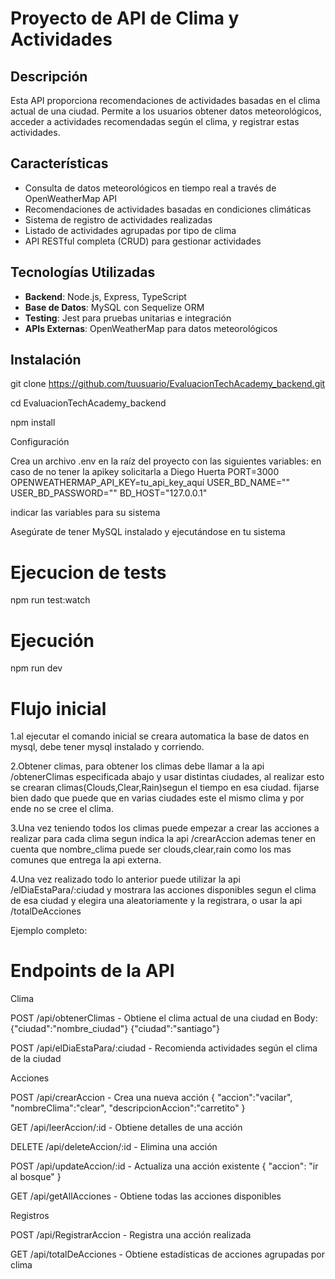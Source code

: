 # Proyecto de API de Clima y Actividades

## Descripción
Esta API proporciona recomendaciones de actividades basadas en el clima actual de una ciudad. Permite a los usuarios obtener datos meteorológicos, acceder a actividades recomendadas según el clima, y registrar estas actividades.

## Características
- Consulta de datos meteorológicos en tiempo real a través de OpenWeatherMap API
- Recomendaciones de actividades basadas en condiciones climáticas
- Sistema de registro de actividades realizadas
- Listado de actividades agrupadas por tipo de clima
- API RESTful completa (CRUD) para gestionar actividades

## Tecnologías Utilizadas
- **Backend**: Node.js, Express, TypeScript
- **Base de Datos**: MySQL con Sequelize ORM
- **Testing**: Jest para pruebas unitarias e integración
- **APIs Externas**: OpenWeatherMap para datos meteorológicos

## Instalación

git clone https://github.com/tuusuario/EvaluacionTechAcademy_backend.git

cd EvaluacionTechAcademy_backend

npm install 

Configuración

Crea un archivo .env en la raíz del proyecto con las siguientes variables:
en caso de no tener la apikey solicitarla a Diego Huerta 
PORT=3000
OPENWEATHERMAP_API_KEY=tu_api_key_aquí 
USER_BD_NAME=""
USER_BD_PASSWORD=""
BD_HOST="127.0.0.1"

indicar las variables para su sistema

Asegúrate de tener MySQL instalado y ejecutándose en tu sistema


# Ejecucion de tests
npm run test:watch

# Ejecución
npm run dev


# Flujo inicial

1.al ejecutar el comando inicial se creara automatica la base de datos en mysql, debe tener mysql instalado y corriendo.

2.Obtener climas, para obtener los climas debe llamar a la api /obtenerClimas especificada abajo y usar distintas ciudades, al realizar esto se crearan climas(Clouds,Clear,Rain)segun el tiempo en esa ciudad. fijarse bien dado que puede que en varias ciudades este el mismo clima y por ende no se cree el clima.

3.Una vez teniendo todos los climas puede empezar a crear las acciones a realizar para cada clima segun indica la api /crearAccion ademas tener en cuenta que nombre_clima puede ser clouds,clear,rain como los mas comunes que entrega la api externa.

4.Una vez realizado todo lo anterior puede utilizar la api /elDiaEstaPara/:ciudad y mostrara las acciones disponibles segun el clima de esa ciudad y elegira una aleatoriamente y la registrara, o usar la api /totalDeAcciones

Ejemplo completo:




# Endpoints de la API

Clima

POST /api/obtenerClimas - Obtiene el clima actual de una ciudad
en Body:
{"ciudad":"nombre_ciudad"}
{"ciudad":"santiago"}

POST /api/elDiaEstaPara/:ciudad - Recomienda actividades según el clima de la ciudad 

Acciones

POST /api/crearAccion - Crea una nueva acción
{ "accion":"vacilar",
"nombreClima":"clear",
"descripcionAccion":"carretito" }

GET /api/leerAccion/:id - Obtiene detalles de una acción

DELETE /api/deleteAccion/:id - Elimina una acción

POST /api/updateAccion/:id - Actualiza una acción existente
{ "accion": "ir al bosque" }

GET /api/getAllAcciones - Obtiene todas las acciones disponibles

Registros

POST /api/RegistrarAccion - Registra una acción realizada

GET /api/totalDeAcciones - Obtiene estadísticas de acciones agrupadas por clima


